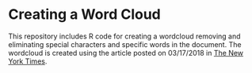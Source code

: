 # Creating a Word Cloud
This repository includes R code for creating a wordcloud removing and eliminating special characters and specific words in the document. The wordcloud is created using the article posted on 03/17/2018 in [The New York Times](https://www.nytimes.com/2018/03/17/us/florida-bridge-collapse-crack.html).
